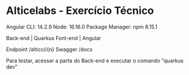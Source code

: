 # Alticelabs - Exercício Técnico

Angular CLI: 14.2.9
Node: 16.16.0
Package Manager: npm 8.15.1

Back-end | Quarkus
Font-end | Angular

Endpoint <baseurl>/alticci/{n}
Swagger <baseurl>/docs

Para testar, acessar a parta do Back-end e executar o comando "quarkus dev"
